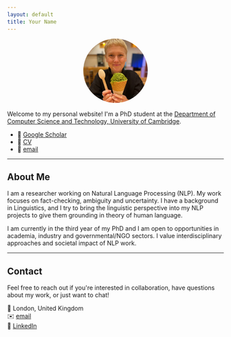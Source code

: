 ```yaml
---
layout: default
title: Your Name
---
```


<p align="center">
  <img src="IMG-20231111-WA0003_.jpg" width="150" height="150" style="object-fit: cover; border-radius: 50%;">
</p>

Welcome to my personal website! I'm a PhD student at the [Department of Computer Science and Technology, University of Cambridge](https://www.cst.cam.ac.uk/people/irs38).

- 🔗 [Google Scholar](https://scholar.google.com/citations?user=6RuW6IoAAAAJ&hl=en&inst=6810896796868835251)
- 📄 [CV](IevaStaliunaiteCV2025-2.pdf)
- 📧 [email](mailto:irs38@cam.ac.uk)

---

## About Me

I am a researcher working on Natural Language Processing (NLP). My work focuses on fact-checking, ambiguity and uncertainty. I have a background in Linguistics, and I try to bring the linguistic perspective into my NLP projects to give them grounding in theory of human language.

I am currently in the third year of my PhD and I am open to opportunities in academia, industry and governmental/NGO sectors. I value interdisciplinary approaches and societal impact of NLP work. 

---

## Contact

Feel free to reach out if you're interested in collaboration, have questions about my work, or just want to chat!

📍 London, United Kingdom  
✉️ [email](mailto:irs38@cam.ac.uk)  
💼 [LinkedIn](https://www.linkedin.com/in/ieva-raminta-stali%C5%ABnait%C4%97-972a9658/)

